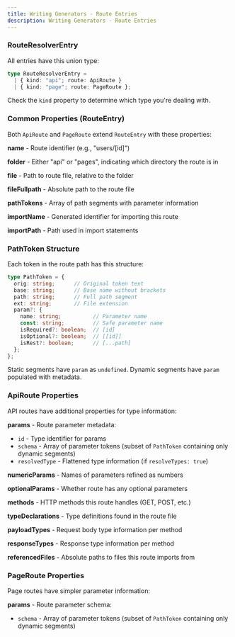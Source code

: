 ```yaml
---
title: Writing Generators - Route Entries
description: Writing Generators - Route Entries
---
```


### RouteResolverEntry

All entries have this union type:

```ts
type RouteResolverEntry =
  | { kind: "api"; route: ApiRoute }
  | { kind: "page"; route: PageRoute };
```

Check the `kind` property to determine which type you're dealing with.

### Common Properties (RouteEntry)

Both `ApiRoute` and `PageRoute` extend `RouteEntry` with these properties:

**name** - Route identifier (e.g., "users/[id]")

**folder** - Either "api" or "pages", indicating which directory the route is in

**file** - Path to route file, relative to the folder

**fileFullpath** - Absolute path to the route file

**pathTokens** - Array of path segments with parameter information

**importName** - Generated identifier for importing this route

**importPath** - Path used in import statements

### PathToken Structure

Each token in the route path has this structure:

```ts
type PathToken = {
  orig: string;      // Original token text
  base: string;      // Base name without brackets
  path: string;      // Full path segment
  ext: string;       // File extension
  param?: {
    name: string;          // Parameter name
    const: string;         // Safe parameter name
    isRequired?: boolean;  // [id]
    isOptional?: boolean;  // [[id]]
    isRest?: boolean;      // [...path]
  };
};
```

Static segments have `param` as `undefined`.
Dynamic segments have `param` populated with metadata.

### ApiRoute Properties

API routes have additional properties for type information:

**params** - Route parameter metadata:
- `id` - Type identifier for params
- `schema` - Array of parameter tokens (subset of `PathToken` containing only dynamic segments)
- `resolvedType` - Flattened type information (if `resolveTypes: true`)

**numericParams** - Names of parameters refined as numbers

**optionalParams** - Whether route has any optional parameters

**methods** - HTTP methods this route handles (GET, POST, etc.)

**typeDeclarations** - Type definitions found in the route file

**payloadTypes** - Request body type information per method

**responseTypes** - Response type information per method

**referencedFiles** - Absolute paths to files this route imports from

### PageRoute Properties

Page routes have simpler parameter information:

**params** - Route parameter schema:
- `schema` - Array of parameter tokens (subset of `PathToken` containing only dynamic segments)


